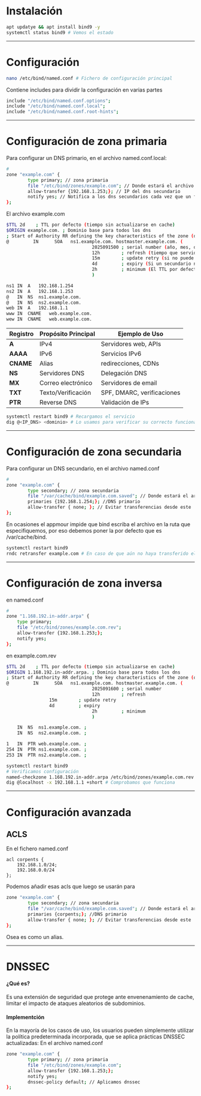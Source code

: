 # Instalación

```bash
apt updatye && apt install bind9 -y
systemctl status bind9 # Vemos el estado
```

---
# Configuración

```bash
nano /etc/bind/named.conf # Fichero de configuración principal
```

Contiene includes para dividir la configuración en varias partes
```bash
include "/etc/bind/named.conf.options";
include "/etc/bind/named.conf.local";
include "/etc/bind/named.conf.root-hints";
```

---
# Configuración de zona primaria

Para configurar un DNS primario, en el archivo named.conf.local:
```bash
#
zone "example.com" {
        type primary; // zona primaria
        file "/etc/bind/zones/example.com"; // Donde estará el archivo
        allow-transfer {192.168.1.253;}; // IP del dns secundario
        notify yes; // Notifica a los dns secundarios cada vez que un fichero de zona cambia
};
```

El archivo example.com
```bash
$TTL 2d    ; TTL por defecto (tiempo sin actualizarse en cache)
$ORIGIN example.com. ; Dominio base para todos los dns 
; Start of Authority RR defining the key characteristics of the zone (domain)
@         IN      SOA   ns1.example.com. hostmaster.example.com. (
                                2025091500 ; serial number (año, mes, dia, cambios en ese día)
                                12h        ; refresh (tiempo que servidor secundario esperará antes de preguntar al primario si el serial number ha cambiado)
                                15m        ; update retry (si no puede contactar con el secundario, esperará ese tiempo antes de volver a intentarlo)
                                4d         ; expiry (Si un secundario no puede contactar al primario durante este tiempo, dejará de responder consultas para la zona)
                                2h         ; minimum (El TTL por defecto para todos los registros de la zona que no tengan un TTL explícito. También usado para caché de respuestas negativas)
                                )

ns1	IN	A	192.168.1.254
ns2	IN	A	192.168.1.253
@	IN	NS	ns1.example.com.
@	IN	NS	ns2.example.com.
web	IN	A	192.168.1.1
www	IN	CNAME	web.example.com.
wew	IN	CNAME	web.example.com.
```

|Registro|Propósito Principal|Ejemplo de Uso|
|---|---|---|
|**A**|IPv4|Servidores web, APIs|
|**AAAA**|IPv6|Servicios IPv6|
|**CNAME**|Alias|redirecciones, CDNs|
|**NS**|Servidores DNS|Delegación DNS|
|**MX**|Correo electrónico|Servidores de email|
|**TXT**|Texto/Verificación|SPF, DMARC, verificaciones|
|**PTR**|Reverse DNS|Validación de IPs|
```bash
systemctl restart bind9 # Recargamos el servicio
dig @<IP_DNS> <dominio> # Lo usamos para verificar su correcto funcionamiento
```

----
# Configuración de zona secundaria

Para configurar un DNS secundario, en el archivo named.conf
```bash
#
zone "example.com" {
        type secondary; // zona secundaria
        file "/var/cache/bind/example.com.saved"; // Donde estará el archivo
        primaries {192.168.1.254;}; //DNS primario
        allow-transfer { none; }; // Evitar transferencias desde este
};
```

En ocasiones el appmour impide que bind escriba el archivo en la ruta que especifiquemos, por eso debemos poner la por defecto que es /var/cache/bind.

```bash
systemctl restart bind9
rndc retransfer example.com # En caso de que aún no haya transferido el archivo
```

---

# Configuración de zona inversa

en named.conf
```bash
#
zone "1.168.192.in-addr.arpa" {
	type primary;
	file "/etc/bind/zones/example.com.rev";
	allow-transfer {192.168.1.253;};
	notify yes;
};
```

en example.com.rev
```bash
$TTL 2d    ; TTL por defecto (tiempo sin actualizarse en cache)
$ORIGIN 1.168.192.in-addr.arpa. ; Dominio base para todos los dns 
; Start of Authority RR defining the key characteristics of the zone (domain)
@         IN      SOA   ns1.example.com. hostmaster.example.com. (
                                2025091600 ; serial number
                                12h        ; refresh
				15m        ; update retry
				4d         ; expiry
                                2h         ; minimum
                                )

	IN	NS	ns1.example.com. ;
	IN	NS	ns2.example.com. ;

1	IN	PTR	web.example.com. ;
254	IN	PTR	ns1.example.com. ;
253	IN	PTR	ns2.example.com. ;
```

```bash
systemctl restart bind9
# Verificamos configuración
named-checkzone 1.168.192.in-addr.arpa /etc/bind/zones/example.com.rev
dig @localhost -x 192.168.1.1 +short # Comprobamos que funciona
```

---
# Configuración avanzada
## ACLS

En el fichero named.conf
```
acl corpents {
	192.168.1.0/24;
	192.168.0.0/24
};
```

Podemos añadir esas acls que luego se usarán para
```bash
zone "example.com" {
        type secondary; // zona secundaria
        file "/var/cache/bind/example.com.saved"; // Donde estará el archivo
        primaries {corpents;}; //DNS primario
        allow-transfer { none; }; // Evitar transferencias desde este
};
```

Osea es como un alias.

---
# DNSSEC
#### ¿Qué es?
Es una extensión de seguridad que protege ante envenenamiento de cache, limitar el impacto de ataques aleatorios de subdominios.

#### Implementción

En la mayoría de los casos de uso, los usuarios pueden simplemente utilizar la política predeterminada incorporada, que se aplica prácticas DNSSEC actualizadas:
En el archivo named.conf
```bash
zone "example.com" {
        type primary; // zona primaria
        file "/etc/bind/zones/example.com";
        allow-transfer {192.168.1.253;};
        notify yes;
		dnssec-policy default; // Aplicamos dnssec
};
```
